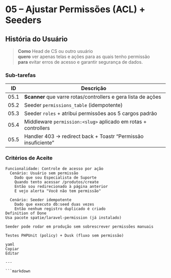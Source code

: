 <!-- /documents/user-historyes/05-acl-permissoes.md -->

# 05 – Ajustar Permissões (ACL) + Seeders

## História do Usuário
> **Como** Head de CS ou outro usuário  
> **quero** ver apenas telas e ações para as quais tenho permissão  
> **para** evitar erros de acesso e garantir segurança de dados.

### Sub-tarefas
| ID  | Descrição                                                          |
|-----|--------------------------------------------------------------------|
| 05.1| **Scanner** que varre rotas/controllers e gera lista de ações      |
| 05.2| Seeder `permissions_table` (idempotente)                            |
| 05.3| Seeder `roles` + atribui permissões aos 5 cargos padrão            |
| 05.4| Middleware `permission:<slug>` aplicado em rotas + controllers      |
| 05.5| Handler 403 → redirect back + Toastr “Permissão insuficiente”       |

### Critérios de Aceite
```gherkin
Funcionalidade: Controle de acesso por ação
  Cenário: Usuário sem permissão
    Dado que sou Especialista de Suporte
    Quando tento acessar /produtos/create
    Então sou redirecionado à página anterior
    E vejo alerta "Você não tem permissão"

  Cenário: Seeder idempotente
    Dado que executo db:seed duas vezes
    Então nenhum registro duplicado é criado
Definition of Done
Usa pacote spatie/laravel-permission (já instalado)

Seeder pode rodar em produção sem sobrescrever permissões manuais

Testes PHPUnit (policy) + Dusk (fluxo sem permissão)

yaml
Copiar
Editar

---

```markdown

